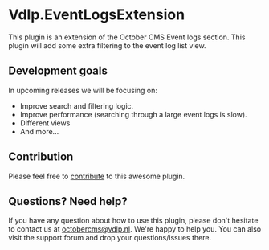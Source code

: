 # Vdlp.EventLogsExtension

This plugin is an extension of the October CMS Event logs section. This plugin will add some extra filtering to the event log list view.

## Development goals

In upcoming releases we will be focusing on:

* Improve search and filtering logic.
* Improve performance (searching through a large event logs is slow).
* Different views
* And more...

## Contribution

Please feel free to [contribute](https://github.com/vdlp/oc-eventlogsextension-plugin) to this awesome plugin. 

## Questions? Need help?

If you have any question about how to use this plugin, please don't hesitate to contact us at octobercms@vdlp.nl. We're happy to help you. You can also visit the support forum and drop your questions/issues there.
